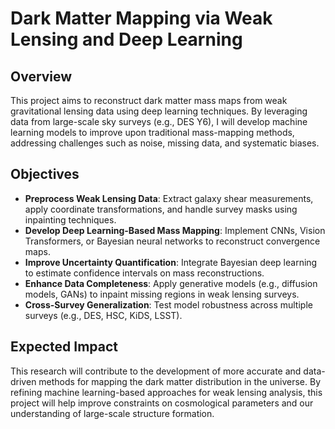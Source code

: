 # **Dark Matter Mapping via Weak Lensing and Deep Learning**  

## **Overview**  
This project aims to reconstruct dark matter mass maps from weak gravitational lensing data using deep learning techniques. By leveraging data from large-scale sky surveys (e.g., DES Y6), I will develop machine learning models to improve upon traditional mass-mapping methods, addressing challenges such as noise, missing data, and systematic biases.  

## **Objectives**  
- **Preprocess Weak Lensing Data**: Extract galaxy shear measurements, apply coordinate transformations, and handle survey masks using inpainting techniques.  
- **Develop Deep Learning-Based Mass Mapping**: Implement CNNs, Vision Transformers, or Bayesian neural networks to reconstruct convergence maps.  
- **Improve Uncertainty Quantification**: Integrate Bayesian deep learning to estimate confidence intervals on mass reconstructions.  
- **Enhance Data Completeness**: Apply generative models (e.g., diffusion models, GANs) to inpaint missing regions in weak lensing surveys.  
- **Cross-Survey Generalization**: Test model robustness across multiple surveys (e.g., DES, HSC, KiDS, LSST).  

## **Expected Impact**  
This research will contribute to the development of more accurate and data-driven methods for mapping the dark matter distribution in the universe. By refining machine learning-based approaches for weak lensing analysis, this project will help improve constraints on cosmological parameters and our understanding of large-scale structure formation.  
